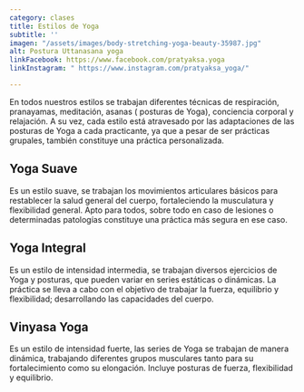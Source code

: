 ```yaml
---
category: clases
title: Estilos de Yoga
subtitle: ''
imagen: "/assets/images/body-stretching-yoga-beauty-35987.jpg"
alt: Postura Uttanasana yoga
linkFacebook: https://www.facebook.com/pratyaksa.yoga
linkInstagram: " https://www.instagram.com/pratyaksa_yoga/"

---
```

En todos nuestros estilos se trabajan diferentes técnicas de respiración, pranayamas, meditación, asanas ( posturas de Yoga), conciencia corporal y relajación. A su vez, cada estilo está atravesado por las adaptaciones de las posturas de Yoga a cada practicante, ya que a pesar de ser prácticas grupales, también constituye una práctica personalizada. 

## Yoga Suave

Es un estilo suave, se trabajan los movimientos articulares básicos para restablecer la salud general del cuerpo, fortaleciendo la musculatura y flexibilidad general. Apto para todos, sobre todo en caso de lesiones o determinadas patologías constituye una práctica más segura en ese caso. 

## Yoga Integral 

Es un estilo de intensidad intermedia, se trabajan diversos ejercicios de Yoga y posturas, que pueden variar en series estáticas o dinámicas. La práctica se lleva a cabo con el objetivo de trabajar la fuerza, equilibrio y flexibilidad; desarrollando las capacidades del cuerpo.

## Vinyasa Yoga

Es un estilo de intensidad fuerte, las series de Yoga se trabajan de manera dinámica, trabajando diferentes grupos musculares tanto para su fortalecimiento como su elongación. Incluye posturas de fuerza, flexibilidad y equilibrio.